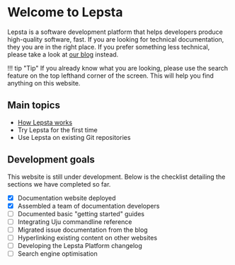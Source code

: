 # Welcome to Lepsta

Lepsta is a software development platform that helps developers produce high-quality software, fast. If you are looking for technical documentation, they you are in the right place. If you prefer something less technical, please take a look at [our blog](https://blog.lepsta.tech) instead.

!!! tip "Tip"
    If you already know what you are looking, please use the search feature on the top lefthand corner of the screen. 
    This will help you find anything on this website.

## Main topics

 - [How Lepsta works](/pages/lepsta/how-lepsta-works)
 - Try Lepsta for the first time
 - Use Lepsta on existing Git repositories

## Development goals

This website is still under development. Below is the checklist detailing the sections we have completed so far.

* [x] Documentation website deployed
* [x] Assembled a team of documentation developers
* [ ] Documented basic "getting started" guides
* [ ] Integrating Uju commandline reference
* [ ] Migrated issue documentation from the blog
* [ ] Hyperlinking existing content on other websites
* [ ] Developing the Lepsta Platform changelog
* [ ] Search engine optimisation
